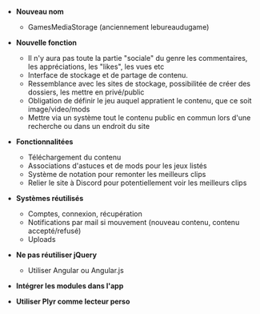 - **Nouveau nom**
  - GamesMediaStorage (anciennement lebureaudugame)

- **Nouvelle fonction**
  - Il n'y aura pas toute la partie "sociale" du genre les commentaires, les appréciations, les "likes", les vues etc
  - Interface de stockage et de partage de contenu.
  - Ressemblance avec les sites de stockage, possibilitée de créer des dossiers, les mettre en privé/public
  - Obligation de définir le jeu auquel appratient le contenu, que ce soit image/video/mods
  - Mettre via un système tout le contenu public en commun lors d'une recherche ou dans un endroit du site

- **Fonctionnalitées**
  - Téléchargement du contenu
  - Associations d'astuces et de mods pour les jeux listés
  - Système de notation pour remonter les meilleurs clips
  - Relier le site à Discord pour potentiellement voir les meilleurs clips

- **Systèmes réutilisés**
  - Comptes, connexion, récupération
  - Notifications par mail si mouvement (nouveau contenu, contenu accepté/refusé)
  - Uploads

- **Ne pas réutiliser jQuery**
  - Utiliser Angular ou Angular.js

- **Intégrer les modules dans l'app**

- **Utiliser Plyr comme lecteur perso**